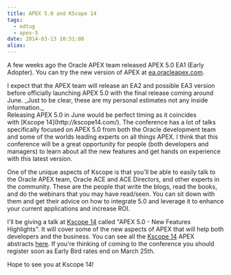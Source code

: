 ```yaml
---
title: APEX 5.0 and KScope 14
tags:
  - odtug
  - apex-5
date: 2014-03-13 10:51:00
alias:
---
```


A few weeks ago the Oracle APEX team released APEX 5.0 EA1 (Early Adopter). You can try the new version of APEX at&nbsp;[ea.oracleapex.com](http://ea.oracleapex.com/).

<div><div style="margin: 0px;">I expect that the APEX team will release an EA2 and possible EA3 version before officially launching APEX 5.0 with the final release coming around June.&nbsp;_Just to be clear, these are my personal estimates not any inside information._</div></div>
Releasing APEX 5.0 in June would be perfect timing as it coincides with&nbsp;[Kscope 14](http://kscope14.com/). The conference has a lot of talks specifically focused on APEX 5.0 from both the Oracle development team and some of the worlds leading experts on all things APEX. I think that this conference will be a great opportunity for people (both developers and managers) to learn about all the new features and get hands on experience with this latest version.

One of the unique aspects of Kscope is that you'll be able to easily talk to the Oracle APEX team, Oracle ACE and ACE Directors, and other experts in the community. These are the people that write the blogs, read the books, and do the webinars that you may have read/seen. You can sit down with them and get their advice on how to integrate 5.0 and leverage it to enhance your current applications and increase ROI.

I'll be giving a talk at&nbsp;[Kscope 14](http://kscope14.com/)&nbsp;called "APEX 5.0 - New Features Highlights". It will cover some of the new aspects of APEX that will help both developers and the business. You can see all the&nbsp;[Kscope 14](http://kscope14.com/)&nbsp;APEX abstracts&nbsp;[here](http://kscope14.com/component/seminar/seminarslist?Itemid=57&amp;topicsid=3). If you're thinking of coming to the conference you should register soon as Early Bird rates end on March 25th.
<div>
</div><div>Hope to see you at Kscope 14!</div>
